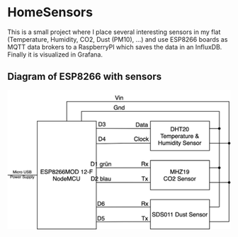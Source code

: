 # HomeSensors

This is a small project where I place several interesting sensors in my flat (Temperature, Humidity, CO2, Dust (PM10), ...) and use ESP8266 boards as MQTT data brokers to a RaspberryPI which saves the data in an InfluxDB. Finally it is visualized in Grafana.

## Diagram of ESP8266 with sensors
![alt text](https://github.com/Johsei/HomeSensors/blob/main/misc/homesensors_ESP8266_01-2.jpg)
